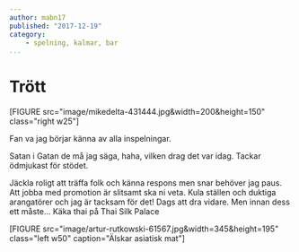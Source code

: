 ```yaml
---
author: mabn17
published: "2017-12-19"
category:
    - spelning, kalmar, bar
...
```

Trött
==================================
[FIGURE src="image/mikedelta-431444.jpg&width=200&height=150" class="right w25"]<br>


Fan va jag börjar känna av alla inspelningar.


<!--more-->





Satan i Gatan de må jag säga, haha, vilken drag det var idag. Tackar ödmjukast för stödet.


Jäckla roligt att träffa folk och känna respons men snar behöver jag paus. Att jobba med promotion är slitsamt ska ni veta. Kula ställen och duktiga arangatörer och jag är tacksam för det! Dags att dra vidare. Men innan dess ett måste... Käka thai på Thai Silk Palace


[FIGURE src="image/artur-rutkowski-61567.jpg&width=345&height=195" class="left w50" caption="Älskar asiatisk mat"]
